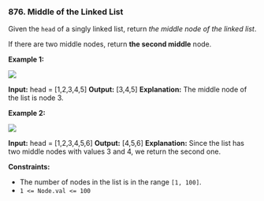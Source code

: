 ### 876\. Middle of the Linked List

Given the `head` of a singly linked list, return _the middle node of the linked list_.

If there are two middle nodes, return **the second middle** node.

**Example 1:**

![](https://assets.leetcode.com/uploads/2021/07/23/lc-midlist1.jpg)

**Input:** head = \[1,2,3,4,5\]
**Output:** \[3,4,5\]
**Explanation:** The middle node of the list is node 3.

**Example 2:**

![](https://assets.leetcode.com/uploads/2021/07/23/lc-midlist2.jpg)

**Input:** head = \[1,2,3,4,5,6\]
**Output:** \[4,5,6\]
**Explanation:** Since the list has two middle nodes with values 3 and 4, we return the second one.

**Constraints:**

*   The number of nodes in the list is in the range `[1, 100]`.
*   `1 <= Node.val <= 100`
